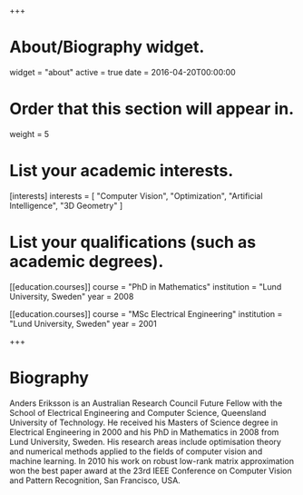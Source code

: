+++
# About/Biography widget.
widget = "about"
active = true
date = 2016-04-20T00:00:00

# Order that this section will appear in.
weight = 5

# List your academic interests.
[interests]
  interests = [
    "Computer Vision",
	"Optimization",
    "Artificial Intelligence",
	"3D Geometry"
  ] 

# List your qualifications (such as academic degrees).
[[education.courses]]
  course = "PhD in Mathematics"
  institution = "Lund University, Sweden"
  year = 2008

[[education.courses]]
  course = "MSc Electrical Engineering"
  institution = "Lund University, Sweden"
  year = 2001
 
+++

# Biography


Anders Eriksson is an Australian Research Council Future Fellow with the School of Electrical Engineering and Computer Science, Queensland University of Technology. 
He received his Masters of Science degree in Electrical Engineering in 2000 and his PhD in Mathematics in 2008 from Lund University, Sweden. His research areas include 
optimisation theory and numerical methods applied to the fields of computer vision and machine learning. 
In 2010 his work on robust low-rank matrix approximation won the best paper award at the 23rd IEEE Conference on Computer Vision and Pattern Recognition, San Francisco, USA. 

